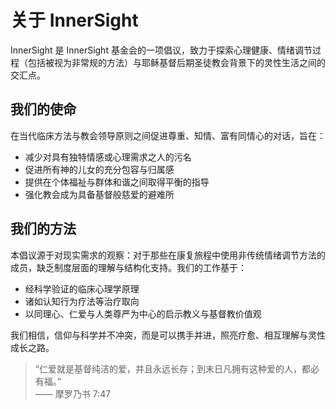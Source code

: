 # 关于 InnerSight
<!-- i18n: 已与 docs/es/about/index.md（2025年10月）同步。 -->

InnerSight 是 InnerSight 基金会的一项倡议，致力于探索心理健康、情绪调节过程（包括被视为非常规的方法）与耶稣基督后期圣徒教会背景下的灵性生活之间的交汇点。

## 我们的使命

在当代临床方法与教会领导原则之间促进尊重、知情、富有同情心的对话，旨在：

- 减少对具有独特情感或心理需求之人的污名  
- 促进所有神的儿女的充分包容与归属感  
- 提供在个体福祉与群体和谐之间取得平衡的指导  
- 强化教会成为具备基督般慈爱的避难所  

## 我们的方法

本倡议源于对现实需求的观察：对于那些在康复旅程中使用非传统情绪调节方法的成员，缺乏制度层面的理解与结构化支持。我们的工作基于：

- 经科学验证的临床心理学原理  
- 诸如认知行为疗法等治疗取向  
- 以同理心、仁爱与人类尊严为中心的启示教义与基督教价值观  

我们相信，信仰与科学并不冲突，而是可以携手并进，照亮疗愈、相互理解与灵性成长之路。

> “仁爱就是基督纯洁的爱，并且永远长存；到末日凡拥有这种爱的人，都必有福。”  
> —— 摩罗乃书 7:47

